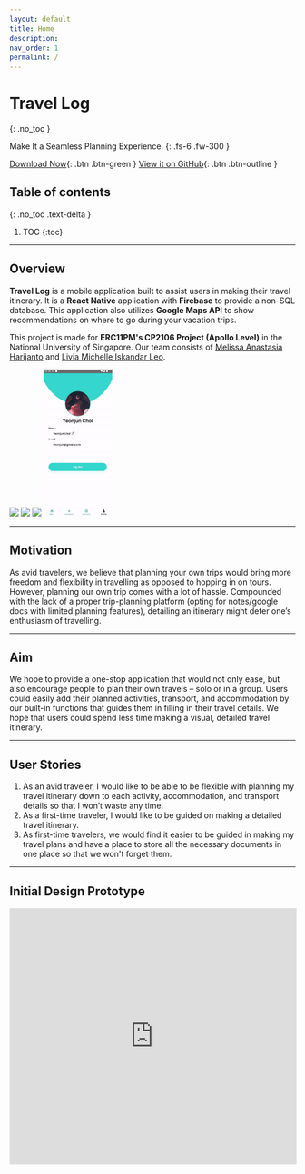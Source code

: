 ```yaml
---
layout: default
title: Home
description: 
nav_order: 1
permalink: /
---
```

# Travel Log
{: .no_toc }

Make It a Seamless Planning Experience.
{: .fs-6 .fw-300 }

[Download Now](https://drive.google.com/file/d/1btqUkEVeYYCeM1tJqklh7v3JmKq8REor/view){: .btn .btn-green }
[View it on GitHub](https://github.com/melissaharijanto/Travel-Log){: .btn .btn-outline }

## Table of contents
{: .no_toc .text-delta }

1. TOC
{:toc}

<hr>

## Overview

**Travel Log** is a mobile application built to assist users in making their travel itinerary. It is a **React Native** application with **Firebase** to provide a non-SQL database. This application also utilizes **Google Maps API** to show recommendations on where to go during your vacation trips.

This project is made for **ERC11PM's CP2106 Project (Apollo Level)** in the National University of Singapore. Our team consists of <a href="https://github.com/melissaharijanto">Melissa Anastasia Harijanto</a> and <a href="https://github.com/liviamil">Livia Michelle Iskandar Leo</a>. 

<img src="./gifs/HomeScreen.gif" width="24%">
<img src="./gifs/FeaturedScreen.gif" width="24%">
<img src="./gifs/MainItineraryScreen.gif" width="24%">
<img src="./gifs/ProfileScreen.gif" width="24%">

<hr>

## Motivation
As avid travelers, we believe that planning your own trips would bring more freedom and flexibility in travelling as opposed to hopping in on tours. However, planning our own trip comes with a lot of hassle. Compounded with the lack of a proper trip-planning platform (opting for notes/google docs with limited planning features), detailing an itinerary might deter one’s enthusiasm of travelling.

<hr>

## Aim
We hope to provide a one-stop application that would not only ease, but also encourage people to plan their own travels – solo or in a group. Users could easily add their planned activities, transport, and accommodation by our built-in functions that guides them in filling in their travel details. We hope that users could spend less time making a visual, detailed travel itinerary.

<hr>

## User Stories
1. As an avid traveler, I would like to be able to be flexible with planning my travel itinerary down to each activity, accommodation, and transport details so that I won’t waste any time.
2. As a first-time traveler, I would like to be guided on making a detailed travel itinerary.
3. As first-time travelers, we would find it easier to be guided in making my travel plans and have a place to store all the necessary documents in one place so that we won't forget them.

<hr>

## Initial Design Prototype
<iframe style="border: 1px solid rgba(0, 0, 0, 0.1);" width="100%" height="450" src="https://www.figma.com/embed?embed_host=share&url=https%3A%2F%2Fwww.figma.com%2Ffile%2FCKGloIToiN5VlPJoaYpxCx%2FTravel-Log---Clean%3Fnode-id%3D0%253A1" allowfullscreen></iframe>
